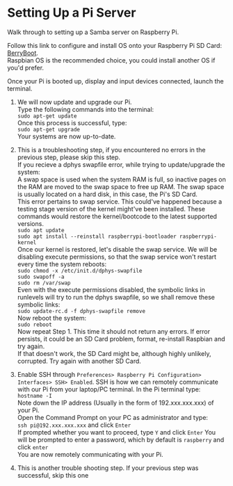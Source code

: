 # Setting Up a Pi Server
Walk through to setting up a Samba server on Raspberry Pi.

Follow this link to configure and install OS onto your Raspberry Pi SD Card: [BerryBoot](https://www.makeuseof.com/tag/dual-boot-raspberry-pi/).  
Raspbian OS is the recommended choice, you could install another OS if you'd prefer.

Once your Pi is booted up, display and input devices connected, launch the terminal. 

1. We will now update and upgrade our Pi.  
Type the following commands into the terminal:  
`sudo apt-get update`  
Once this process is successful, type:  
`sudo apt-get upgrade`   
Your systems are now up-to-date.

2. This is a troubleshooting step, if you encountered no errors in the previous step, please skip this step.  
If you recieve a dphys swapfile error, while trying to update/upgrade the system:  
A swap space is used when the system RAM is full, so inactive pages on the RAM are moved to the swap space to free up RAM. The swap space is usually located on a hard disk, in this case, the Pi's SD Card.  
This error pertains to swap service. This could've happened because a testing stage version of the kernel might've been installed. These commands would restore the kernel/bootcode to the latest supported versions.  
`sudo apt update`  
`sudo apt install --reinstall raspberrypi-bootloader raspberrypi-kernel`  
Once our kernel is restored, let's disable the swap service. We will be disabling execute permissions, so that the swap service won't restart every time the system reboots:  
`sudo chmod -x /etc/init.d/dphys-swapfile`  
`sudo swapoff -a`  
`sudo rm /var/swap`  
Even with the execute permissions disabled, the symbolic links in runlevels will try to run the dphys swapfile, so we shall remove these symbolic links:  
`sudo update-rc.d -f dphys-swapfile remove`  
Now reboot the system:  
`sudo reboot`  
Now repeat Step 1. This time it should not return any errors. If error persists, it could be an SD Card problem, format, re-install Raspbian and try again.  
If that doesn't work, the SD Card might be, although highly unlikely, corrupted. Try again with another SD Card.

3. Enable SSH through `Preferences> Raspberry Pi Configuration> Interfaces> SSH> Enabled`. SSH is how we can remotely communicate with our Pi from your laptop/PC terminal. 
In the Pi terminal type:  
`hostname -I`  
Note down the IP address (Usually in the form of 192.xxx.xxx.xxx) of your Pi.   
Open the Command Prompt on your PC as administrator and type:  
`ssh pi@192.xxx.xxx.xxx` and click `Enter`  
If prompted whether you want to proceed, type `Y` and click `Enter`
You will be prompted to enter a password, which by default is `raspberry` and click `enter`  
You are now remotely communicating with your Pi.  

4. This is another trouble shooting step. If your previous step was successful, skip this one
